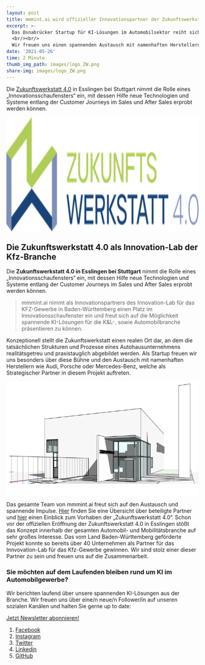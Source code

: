 ```yaml
---
layout: post
title: mmmint.ai wird offizieller Innovationspartner der Zukunftswerkstatt 4.0
excerpt: >-
  Das Osnabrücker Startup für KI-Lösungen im Automobilsektor reiht sich damit neben Größen aus der Branche wie WÜRTH, Auto1, Continental, Gudat, Bosch, ZF, Siemens und vielen weiteren ein.
  <br/><br/>
  Wir freuen uns einen spannenden Austausch mit namenhaften Herstellern aus der Automobilbranche.
date: '2021-05-26'
time: 2 Minute
thumb_img_path: images/logo_ZW.png
share-img: images/logo_ZW.png
---
```


Die [Zukunftswerkstatt 4.0](https://www.ifa-info.de/zukunftswerkstatt) in Esslingen bei Stuttgart nimmt die Rolle eines „Innovationsschaufensters“ ein, mit dessen Hilfe neue Technologien und Systeme entlang der Customer Journeys im Sales und After Sales erprobt werden können.

[<img src="/images/logo_ZW.png" alt="logo Zukunftswerkstatt" style="margin: auto;  display: block; height: 300px;" />](https://www.ifa-info.de/zukunftswerkstatt)

## Die Zukunftswerkstatt 4.0 als Innovation-Lab der Kfz-Branche

Die <strong>Zukunftswerkstatt 4.0 in Esslingen bei Stuttgart</strong> nimmt die Rolle eines „Innovationsschaufensters“ ein, mit dessen Hilfe neue Technologien und Systeme entlang der Customer Journeys im Sales und After Sales erprobt werden können.

> mmmint.ai nimmt als Innovationspartners des Innovation-Lab für das KFZ-Gewerbe in Baden-Württemberg einen Platz im Innovationsschaufenster ein und freut sich auf die Möglichkeit spannende KI-Lösungen für die K&L-, sowie Automobilbranche präsentieren zu können.

Konzeptionell stellt die Zukunftswerkstatt einen realen Ort dar, an dem die tatsächlichen Strukturen und Prozesse eines Autohausunternehmens realitätsgetreu und praxistauglich abgebildet werden. Als Startup freuen wir uns besonders über diese Bühne und den Austausch mit namenhaften Herstellern wie Audi, Porsche oder Mercedes-Benz, welche als Strategischer Partner in diesem Projekt auftreten.

[<img src="/images/building_ZW.png" alt="logo Zukunftswerkstatt" style="margin: auto;  display: block; height: 300px;" />](https://www.ifa-info.de/zukunftswerkstatt)

Das gesamte Team von mmmint.ai freut sich auf den Austausch und spannende Impulse. [Hier](https://www.ifa-info.de/zw4-0-partner) finden Sie eine Übersicht über beteiligte Partner und [hier](https://www.ifa-info.de/zukunftswerkstatt) einen Einblick zum Vorhaben der „Zukunftswerkstatt 4.0“. Schon vor der offiziellen Eröffnung der Zukunftswerkstatt 4.0 in Esslingen stößt das Konzept innerhalb der gesamten Automobil- und Mobilitätsbranche auf sehr großes Interesse. Das vom Land Baden-Württemberg geförderte Projekt konnte so bereits über 40 Unternehmen als Partner für das Innvovation-Lab für das Kfz-Gewerbe gewinnen. Wir sind stolz einer dieser Partner zu sein und freuen uns auf die Zusammenarbeit.

### Sie möchten auf dem Laufenden bleiben rund um KI im Automobilgewerbe?

Wir berichten laufend über unsere spannenden KI-Lösungen aus der Branche. Wir freuen uns über eine/n neue/n Follower/in auf unseren sozialen Kanälen und halten Sie gerne up to date:

<a href="https://form.typeform.com/to/QPpiD9wh?typeform-medium=embed-snippet" class="button">Jetzt Newsletter abonnieren!</a>

1. [Facebook](https://www.facebook.com/mmmintai/)
2. [Instagram](https://instagram.com/mmmint.ai)
3. [Twitter](https://twitter.com/mmmint_ai)
4. [Linkedin](https://linkedin.com/company/mmmint-ai/)
5. [GitHub](https://github.com/mmmint-ai)
